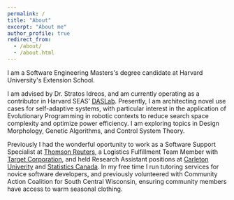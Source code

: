 ```yaml
---
permalink: /
title: "About"
excerpt: "About me"
author_profile: true
redirect_from: 
  - /about/
  - /about.html
---
```


I am a Software Engineering Masters's degree candidate at Harvard University's Extension School.

I am advised by Dr. Stratos Idreos, and am currently operating as a contributor in Harvard SEAS' [DASLab](http://daslab.seas.harvard.edu/). Presently, I am architecting novel use cases for self-adaptive systems, with particular interest in the application of Evolutionary Programming in robotic contexts to reduce search space complexity and optimize power efficiency. I am exploring topics in Design Morphology, Genetic Algorithms, and Control System Theory. 

Previously I had the wonderful oportunity to work as a Software Support Specialist at [Thomson Reuters](https://www.thomsonreuters.com/en.html), a Logistics Fulfillment Team Member with [Target Corporation](https://corporate.target.com/), and held Research Assistant positions at [Carleton Univerity](https://carleton.ca/) and [Statistics  Canada](https://www.statcan.gc.ca/en/start). In my free time I run tutoring services for novice software developers, and previously volunteered with Community Action Coalition for South Central Wisconsin, ensuring community members have access to warm seasonal clothing.